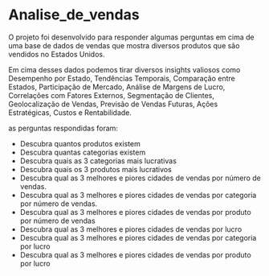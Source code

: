 # Analise_de_vendas
O projeto foi desenvolvido para responder algumas perguntas em cima de uma base de dados de vendas que mostra diversos produtos que são vendidos no Estados Unidos.

Em cima desses dados podemos tirar diversos insights valiosos como Desempenho por Estado, Tendências Temporais, Comparação entre Estados, Participação de Mercado, Análise de Margens de Lucro, Correlações com Fatores Externos, Segmentação de Clientes, Geolocalização de Vendas, Previsão de Vendas Futuras, Ações Estratégicas, Custos e Rentabilidade.

as perguntas respondidas foram:

- Descubra quantos produtos existem 
- Descubra quantas categorias existem 
- Descubra quais as 3 categorias mais lucrativas 
- Descubra quais os 3 produtos mais lucrativos 
- Descubra qual as 3 melhores e piores cidades de vendas por número de vendas. 
- Descubra qual as 3 melhores e piores cidades de vendas por categoria por número de vendas. 
- Descubra qual as 3 melhores e piores cidades de vendas por produto por número de vendas 
- Descubra qual as 3 melhores e piores cidades de vendas por lucro 
- Descubra qual as 3 melhores e piores cidades de vendas por categoria por lucro 
- Descubra qual as 3 melhores e piores cidades de vendas por produto por lucro 
